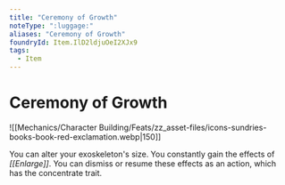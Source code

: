 ```yaml
---
title: "Ceremony of Growth"
noteType: ":luggage:"
aliases: "Ceremony of Growth"
foundryId: Item.IlD2ldjuOeI2XJx9
tags:
  - Item
---
```


# Ceremony of Growth
![[Mechanics/Character Building/Feats/zz_asset-files/icons-sundries-books-book-red-exclamation.webp|150]]

You can alter your exoskeleton's size. You constantly gain the effects of _[[Enlarge]]_. You can dismiss or resume these effects as an action, which has the concentrate trait.